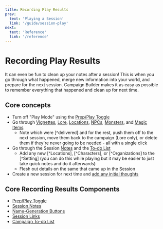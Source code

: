 ```yaml
---
title: Recording Play Results
prev: 
  text: 'Playing a Session'
  link: '/guide/session-play'
next: 
  text: 'Reference'
  link: '/reference'
---
```


# Recording Play Results
It can even be fun to clean up your notes after a session!  This is when you go through what happened, merge new information into your world, and prepare for the next session.  Campaign Builder makes it as easy as possible to remember everything that happened and clean up for next time.

## Core concepts
* Turn off "Play Mode" using the [Prep/Play Toggle](/reference/navigation/prep-play)
* Go through [Vignettes](/reference/campaign-mgt/content/session/vignettes), [Lore](/reference/campaign-mgt/content/session/lore), [Locations](/reference/campaign-mgt/content/session/locations), [NPCs](/reference/campaign-mgt/content/session/npcs), [Monsters](/reference/campaign-mgt/content/session/monsters), and [Magic Items](/reference/campaign-mgt/content/session/magic-items)
   * Note which were [^delivered] and for the rest, push them off to the next session, move them back to the campaign (Lore only), or delete them if they're never going to be needed - all with a single click
* Go through the Session [Notes](/reference/campaign-mgt/content/session/notes) and the [To-do List](/reference/campaign-mgt/content/campaign/todos)
   * Add any new [^Locations], [^Characters], or [^Organizations] to the [^Setting] (you can do this while playing but it may be easier to just take quick notes and do it afterwards)
   * Flesh out details on the same that came up in the Session
* Create a new session for next time and [add any initial thoughts](/reference/campaign-mgt/content/session/notes)

## Core Recording Results Components
* [Prep/Play Toggle](/reference/navigation/prep-play)
* [Session Notes](/reference/campaign-mgt/content/session/notes)
* [Name-Generation Buttons](/reference/navigation/campaign-mgt/name-generation)
* [Session Links](/reference/navigation/campaign-mgt/session-links)
* [Campaign To-do List](/reference/campaign-mgt/content/campaign/todos)

